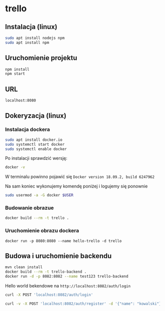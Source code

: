 # trello

## Instalacja (linux)
```bash
sudo apt install nodejs npm
sudo apt install npm
```

## Uruchomienie projektu
```bash
npm install
npm start
```

## URL
```
localhost:8080
```

## Dokeryzacja (linux)
### Instalacja dockera
```bash
sudo apt install docker.io
sudo systemctl start docker
sudo systemctl enable docker
```
Po instalacji sprawdzić wersję:
```bash
docker -v
```
W terminalu powinno pojawić się `Docker version 18.09.2, build 6247962`

Na sam koniec wykonujemy komendę poniżej i logujemy się ponownie
```bash
sudo usermod -a -G docker $USER
```

### Budowanie obrazue
```bash
docker build --rm -t trello .
```
### Uruchomienie obrazu dockera
```
docker run -p 8080:8080 --name hello-trello -d trello
```

## Budowa i uruchomienie backendu
```bash
mvn clean install
docker build --rm -t trello-backend .
docker run -d -p 8082:8082 --name test123 trello-backend
```
Hello world bekendowe na `http://localhost:8082/auth/login`

```bash
curl -X POST 'localhost:8082/auth/login'
```

```bash
curl -v -X POST 'localhost:8082/auth/register' -d '{"name": "kowalski"}'
```